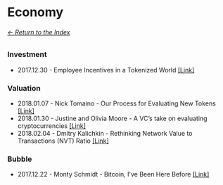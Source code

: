 # Economy

###### [<- Return to the Index](/README.md)

### Investment

* 2017.12.30 - Employee Incentives in a Tokenized World [[Link]](https://tokeneconomy.co/employee-incentives-in-a-tokenized-world-77012d9d73e0)

### Valuation

* 2018.01.07 - Nick Tomaino - Our Process for Evaluating New Tokens [[Link]](https://thecontrol.co/our-process-for-evaluating-new-tokens-4627ed97f500)
* 2018.01.30 - Justine and Olivia Moore - A VC’s take on evaluating cryptocurrencies [[Link]](https://hackernoon.com/a-framework-for-evaluating-cryptocurrencies-e1b504179848)
* 2018.02.04 - Dmitry Kalichkin - Rethinking Network Value to Transactions (NVT) Ratio [[Link]](https://medium.com/cryptolab/https-medium-com-kalichkin-rethinking-nvt-ratio-2cf810df0ab0)

### Bubble

* 2017.12.22 - Monty Schmidt - Bitcoin, I’ve Been Here Before [[Link]](https://medium.com/swlh/bitcoin-ive-been-here-before-bf3279e67f27)
